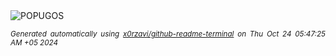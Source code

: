<div align="justify">
<picture>
    <source media="(prefers-color-scheme: dark)" srcset="https://i.ibb.co/JxKDDP0/output-gif.gif">
    <source media="(prefers-color-scheme: light)" srcset="https://i.ibb.co/JxKDDP0/output-gif.gif">
    <img alt="POPUGOS" src="https://i.ibb.co/JxKDDP0/output-gif.gif">
</picture>

<sub><i>Generated automatically using [x0rzavi/github-readme-terminal](https://github.com/x0rzavi/github-readme-terminal) on Thu Oct 24 05:47:25 AM +05 2024</i></sub>
</div>